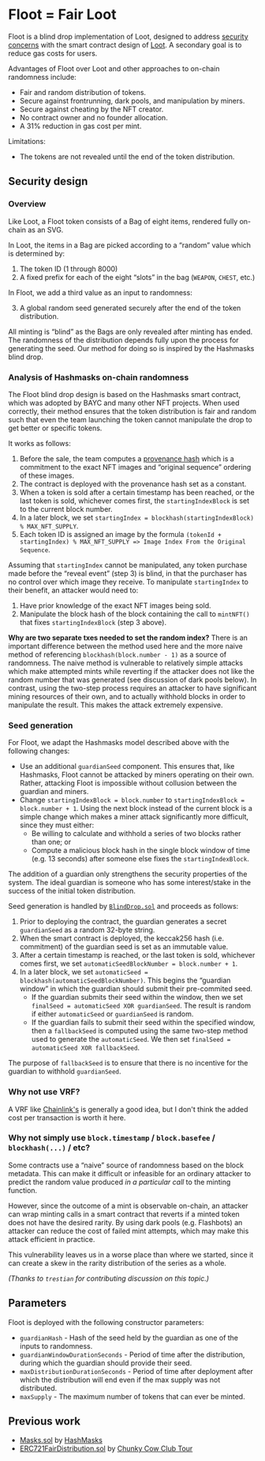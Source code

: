 # Floot = Fair Loot

Floot is a blind drop implementation of Loot, designed to address [security concerns](https://medium.com/@iamthetorn/stop-forking-loot-its-kind-of-broken-f1a1c986784d) with the smart contract design of [Loot](http://lootproject.com/). A secondary goal is to reduce gas costs for users.

Advantages of Floot over Loot and other approaches to on-chain randomness include:
* Fair and random distribution of tokens.
* Secure against frontrunning, dark pools, and manipulation by miners.
* Secure against cheating by the NFT creator.
* No contract owner and no founder allocation.
* A 31% reduction in gas cost per mint.

Limitations:
* The tokens are not revealed until the end of the token distribution.

## Security design

### Overview

Like Loot, a Floot token consists of a Bag of eight items, rendered fully on-chain as an SVG.

In Loot, the items in a Bag are picked according to a “random” value which is determined by:

1. The token ID (1 through 8000)
2. A fixed prefix for each of the eight “slots” in the bag (`WEAPON`, `CHEST`, etc.)

In Floot, we add a third value as an input to randomness:

3. A global random seed generated securely after the end of the token distribution.

All minting is “blind” as the Bags are only revealed after minting has ended. The randomness of the distribution depends fully upon the process for generating the seed. Our method for doing so is inspired by the Hashmasks blind drop.

### Analysis of Hashmasks on-chain randomness

The Floot blind drop design is based on the Hashmasks smart contract, which was adopted by BAYC and many other NFT projects. When used correctly, their method ensures that the token distribution is fair and random such that even the team launching the token cannot manipulate the drop to get better or specific tokens.

It works as follows:

1. Before the sale, the team computes a [provenance hash](https://www.thehashmasks.com/provenance.html) which is a commitment to the exact NFT images and “original sequence” ordering of these images.
2. The contract is deployed with the provenance hash set as a constant.
3. When a token is sold after a certain timestamp has been reached, or the last token is sold, whichever comes first, the `startingIndexBlock` is set to the current block number.
4. In a later block, we set `startingIndex = blockhash(startingIndexBlock) % MAX_NFT_SUPPLY`.
5. Each token ID is assigned an image by the formula `(tokenId + startingIndex) % MAX_NFT_SUPPLY => Image Index From the Original Sequence`.

Assuming that `startingIndex` cannot be manipulated, any token purchase made before the “reveal event” (step 3) is blind, in that the purchaser has no control over which image they receive. To manipulate `startingIndex` to their benefit, an attacker would need to:

1. Have prior knowledge of the exact NFT images being sold.
2. Manipulate the block hash of the block containing the call to `mintNFT()` that fixes `startingIndexBlock` (step 3 above).

**Why are two separate txes needed to set the random index?** There is an important difference between the method used here and the more naive method of referencing `blockhash(block.number - 1)` as a source of randomness. The naive method is vulnerable to relatively simple attacks which make attempted mints while reverting if the attacker does not like the random number that was generated (see discussion of dark pools below). In contrast, using the two-step process requires an attacker to have significant mining resources of their own, and to actually withhold blocks in order to manipulate the result. This makes the attack extremely expensive.

### Seed generation

For Floot, we adapt the Hashmasks model described above with the following changes:

* Use an additional `guardianSeed` component. This ensures that, like Hashmasks, Floot cannot be attacked by miners operating on their own. Rather, attacking Floot is impossible without collusion between the guardian and miners.
* Change `startingIndexBlock = block.number` to `startingIndexBlock = block.number + 1`. Using the next block instead of the current block is a simple change which makes a miner attack significantly more difficult, since they must either:
  * Be willing to calculate and withhold a series of two blocks rather than one; or
  * Compute a malicious block hash in the single block window of time (e.g. 13 seconds) after someone else fixes the `startingIndexBlock`.

The addition of a guardian only strengthens the security properties of the system. The ideal guardian is someone who has some interest/stake in the success of the initial token distribution.

Seed generation is handled by [`BlindDrop.sol`](./contracts/BlindDrop.sol) and proceeds as follows:

1. Prior to deploying the contract, the guardian generates a secret `guardianSeed` as a random 32-byte string.
2. When the smart contract is deployed, the keccak256 hash (i.e. commitment) of the guardian seed is set as an immutable value.
3. After a certain timestamp is reached, or the last token is sold, whichever comes first, we set `automaticSeedBlockNumber = block.number + 1`.
4. In a later block, we set `automaticSeed = blockhash(automaticSeedBlockNumber)`. This begins the “guardian window” in which the guardian should submit their pre-commited seed.
    * If the guardian submits their seed within the window, then we set `finalSeed = automaticSeed XOR guardianSeed`. The result is random if either `automaticSeed` or `guardianSeed` is random.
    * If the guardian fails to submit their seed within the specified window, then a `fallbackSeed` is computed using the same two-step method used to generate the `automaticSeed`. We then set `finalSeed = automaticSeed XOR fallbackSeed`.

The purpose of `fallbackSeed` is to ensure that there is no incentive for the guardian to withhold `guardianSeed`.

### Why not use VRF?

A VRF like [Chainlink's](https://docs.chain.link/docs/chainlink-vrf/) is generally a good idea, but I don't think the added cost per transaction is worth it here.

### Why not simply use `block.timestamp` / `block.basefee` / `blockhash(...)` / etc?

Some contracts use a “naive” source of randomness based on the block metadata. This can make it difficult or infeasible for an ordinary attacker to predict the random value produced *in a particular call* to the minting function.

However, since the outcome of a mint is observable on-chain, an attacker can wrap minting calls in a smart contract that reverts if a minted token does not have the desired rarity. By using dark pools (e.g. Flashbots) an attacker can reduce the cost of failed mint attempts, which may make this attack efficient in practice.

This vulnerability leaves us in a worse place than where we started, since it can create a skew in the rarity distribution of the series as a whole.

*(Thanks to `trestian` for contributing discussion on this topic.)*

## Parameters

Floot is deployed with the following constructor parameters:
* `guardianHash` - Hash of the seed held by the guardian as one of the inputs to randomness.
* `guardianWindowDurationSeconds` - Period of time after the distribution, during which the guardian should provide their seed.
* `maxDistributionDurationSeconds` - Period of time after deployment after which the distribution will end even if the max supply was not distributed.
* `maxSupply` - The maximum number of tokens that can ever be minted.

## Previous work

* [Masks.sol](https://etherscan.io/address/0xc2c747e0f7004f9e8817db2ca4997657a7746928#code#F7#L1) by [HashMasks](https://www.thehashmasks.com/)
* [ERC721FairDistribution.sol](https://etherscan.io/address/0xb5d0b808022a501ab25e5db08cf03e747f0551f2#code#F2#L1) by [Chunky Cow Club Tour](https://twitter.com/ChunkyCowTour)
